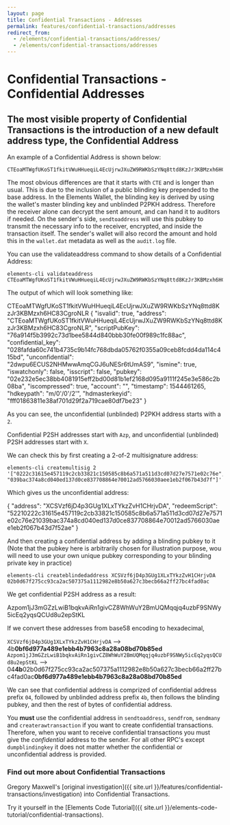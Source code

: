 ```yaml
---
layout: page
title: Confidential Transactions - Addresses
permalink: features/confidential-transactions/addresses
redirect_from:
  - /elements/confidential-transactions/addresses/
  - /elements/confidential-transactions/addresses
---
```


# Confidential Transactions - Confidential Addresses

## The most visible property of Confidential Transactions is the introduction of a new default address type, the Confidential Address

An example of a Confidential Address is shown below:

~~~~
CTEoaMTWgfUKoST1fkitVWuHHueqiL4EcUjrwJXuZW9RWKbSzYNq8ttd8KzJr3KBMzxh6HC83CgroNLR
~~~~

The most obvious differences are that it starts with ``CTE`` and is longer than usual. This is due to the inclusion of a public blinding key prepended to the base address. In the Elements Wallet, the blinding key is derived by using the wallet's master blinding key and unblinded P2PKH address. Therefore the receiver alone can decrypt the sent amount, and can hand it to auditors if needed. On the sender's side, ``sendtoaddress`` will use this pubkey to transmit the necessary info to the receiver, encrypted, and inside the transaction itself. The sender's wallet will also record the amount and hold this in the ``wallet.dat`` metadata as well as the ``audit.log`` file.

You can use the validateaddress command to show details of a Confidential Address:

~~~~
elements-cli validateaddress CTEoaMTWgfUKoST1fkitVWuHHueqiL4EcUjrwJXuZW9RWKbSzYNq8ttd8KzJr3KBMzxh6HC83CgroNLR
~~~~

The output of which will look something like: 

<div class="console-output">
CTEoaMTWgfUKoST1fkitVWuHHueqiL4EcUjrwJXuZW9RWKbSzYNq8ttd8KzJr3KBMzxh6HC83CgroNLR
{
  "isvalid": true,
  "address": "CTEoaMTWgfUKoST1fkitVWuHHueqiL4EcUjrwJXuZW9RWKbSzYNq8ttd8KzJr3KBMzxh6HC83CgroNLR",
  "scriptPubKey": "76a914f5b3992c73d1bee5844d840bbb30fe00f989c1fc88ac",
  "confidential_key": "028fafda60c741b4735c9b14fc768dbda05762f0355a09ceb8fcdd4da114c415bd",
  "unconfidential": "2dwpu6ECUS2NHMwwAmqCGJ6uNESr6tUmAS9",
  "ismine": true,
  "iswatchonly": false,
  "isscript": false,
  "pubkey": "02e232e5ec38bb4081915eff2bd00d81b1ef2168d095a9111f245e3e586c2b08ba",
  "iscompressed": true,
  "account": "",
  "timestamp": 1544461265,
  "hdkeypath": "m/0'/0'/2'",
  "hdmasterkeyid": "fff01863811e38af701d29f2a719cae80df7be23"
}

</div>

As you can see, the unconfidential (unblinded) P2PKH address starts with a `2`.

Confidential P2SH addresses start with `Azp`, and unconfidential (unblinded) P2SH addresses start with `X`.

We can check this by first creating a 2-of-2 multisignature address:
~~~~
elements-cli createmultisig 2 '["0222c31615e457119c2cb33821c150585c8b6a571a511d3cd07d27e7571e02c76e", "039bac374a8cd040ed137d0ce837708864e70012ad5766030aee1eb2f067b43d7f"]'
~~~~

Which gives us the unconfidential address:

<div class="console-output">
{
  "address": "XCSVzf6jD4p3GUg1XLxTYkzZvH1CHrjvDA",
  "redeemScript": "52210222c31615e457119c2cb33821c150585c8b6a571a511d3cd07d27e7571e02c76e21039bac374a8cd040ed137d0ce837708864e70012ad5766030aee1eb2f067b43d7f52ae"
}

</div>

And then creating a confidential address by adding a blinding pubkey to it
(Note that the pubkey here is arbitrarily chosen for illustration purpose,
wou will need to use your own unique pubkey corresponding to your blinding private key in practice)

~~~~
elements-cli createblindedaddress XCSVzf6jD4p3GUg1XLxTYkzZvH1CHrjvDA 02b0d67f275cc93ca2ac507375a1112982e8b50a627c3becb66a2ff27bc4fad0ac
~~~~

We get confidential P2SH address as a result:

<div class="console-output">
Azpom1jJ3mGZzLwiB1bqkvAiRn1givCZ8WhWuY2BmUQMqqjq4uzbF9SNWy5icEq2yqsQCUd8u2epStKL

</div>

If we convert these addresses from base58 encoding to hexadecimal,

`XCSVzf6jD4p3GUg1XLxTYkzZvH1CHrjvDA` --> 4b**0bf6d977a489e1ebb4b7963c8a28a08bd70b85ed**
`Azpom1jJ3mGZzLwiB1bqkvAiRn1givCZ8WhWuY2BmUQMqqjq4uzbF9SNWy5icEq2yqsQCUd8u2epStKL` --> 04**4b**02b0d67f275cc93ca2ac507375a1112982e8b50a627c3becb66a2ff27bc4fad0ac**0bf6d977a489e1ebb4b7963c8a28a08bd70b85ed**

We can see that confidential address is comprized of confidential address prefix `04`,
followed by unblinded address prefix `4b`, then follows the blinding pubkey, and then the
rest of bytes of confidential address.

You **must** use the confidential address in ``sendtoaddress``, ``sendfrom``, ``sendmany`` and ``createrawtransaction`` if you want to create confidential transactions. Therefore, when you want to receive confidential transactions you must give the *confidential* address to the sender. For all other RPC's except ``dumpblindingkey`` it does not matter whether the confidential or unconfidential address is provided.

### Find out more about Confidential Transactions

Gregory Maxwell's [original investigation]({{ site.url }}/features/confidential-transactions/investigation) into Confidential Transactions.

Try it yourself in the [Elements Code Tutorial]({{ site.url }}/elements-code-tutorial/confidential-transactions).


